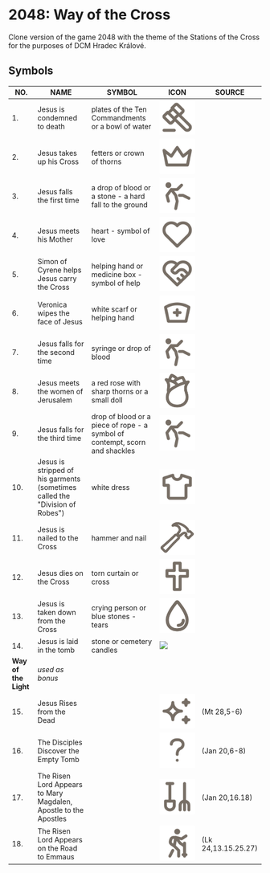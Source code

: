 # 2048: Way of the Cross

Clone version of the game 2048 with the theme of the Stations of the Cross for the purposes of DCM Hradec Králové.

## Symbols

| NO.                  | NAME                                                                         | SYMBOL                                                                      | ICON                   | SOURCE              |
| -------------------- | ---------------------------------------------------------------------------- | --------------------------------------------------------------------------- | ---------------------- | ------------------- |
| 1.                   | Jesus is condemned to death                                                  | plates of the Ten Commandments or a bowl of water                           | ![](icons/dark/01.svg) |
| 2.                   | Jesus takes up his Cross                                                     | fetters or crown of thorns                                                  | ![](icons/dark/02.svg) |
| 3.                   | Jesus falls the first time                                                   | a drop of blood or a stone - a hard fall to the ground                      | ![](icons/dark/03.svg) |
| 4.                   | Jesus meets his Mother                                                       | heart - symbol of love                                                      | ![](icons/dark/04.svg) |
| 5.                   | Simon of Cyrene helps Jesus carry the Cross                                  | helping hand or medicine box - symbol of help                               | ![](icons/dark/05.svg) |
| 6.                   | Veronica wipes the face of Jesus                                             | white scarf or helping hand                                                 | ![](icons/dark/06.svg) |
| 7.                   | Jesus falls for the second time                                              | syringe or drop of blood                                                    | ![](icons/dark/07.svg) |
| 8.                   | Jesus meets the women of Jerusalem                                           | a red rose with sharp thorns or a small doll                                | ![](icons/dark/08.svg) |
| 9.                   | Jesus falls for the third time                                               | drop of blood or a piece of rope - a symbol of contempt, scorn and shackles | ![](icons/dark/09.svg) |
| 10.                  | Jesus is stripped of his garments (sometimes called the "Division of Robes") | white dress                                                                 | ![](icons/dark/10.svg) |
| 11.                  | Jesus is nailed to the Cross                                                 | hammer and nail                                                             | ![](icons/dark/11.svg) |
| 12.                  | Jesus dies on the Cross                                                      | torn curtain or cross                                                       | ![](icons/dark/12.svg) |
| 13.                  | Jesus is taken down from the Cross                                           | crying person or blue stones - tears                                        | ![](icons/dark/13.svg) |
| 14.                  | Jesus is laid in the tomb                                                    | stone or cemetery candles                                                   | ![](icons/dark/14.svg) |
| **Way of the Light** | *used as bonus*                                                              |
| 15.                  | Jesus Rises from the Dead                                                    |                                                                             | ![](icons/dark/15.svg) | (Mt 28,5-6)         |
| 16.                  | The Disciples Discover the Empty Tomb                                        |                                                                             | ![](icons/dark/16.svg) | (Jan 20,6-8)        |
| 17.                  | The Risen Lord Appears to Mary Magdalen, Apostle to the Apostles             |                                                                             | ![](icons/dark/17.svg) | (Jan 20,16.18)      |
| 18.                  | The Risen Lord Appears on the Road to Emmaus                                 |                                                                             | ![](icons/dark/18.svg) | (Lk 24,13.15.25.27) |
